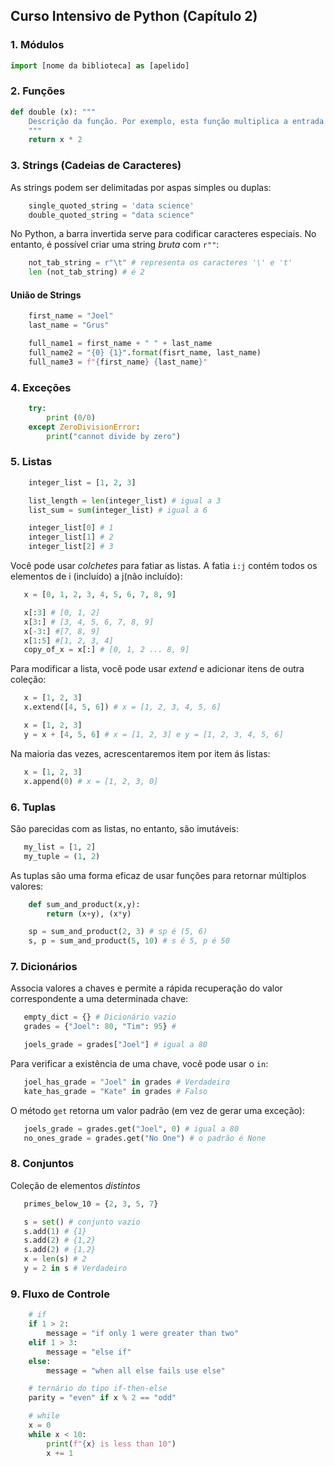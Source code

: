## Curso Intensivo de Python (Capítulo 2) ##

### 1. Módulos ###

```python
import [nome da biblioteca] as [apelido]
```

### 2. Funções ###

```python
def double (x): """
    Descrição da função. Por exemplo, esta função multiplica a entrada por 2. 
    """
    return x * 2
```

### 3. Strings (Cadeias de Caracteres) ###

As strings podem ser delimitadas por aspas simples ou duplas:
```python
    single_quoted_string = 'data science'
    double_quoted_string = "data science"
```
No Python, a barra invertida serve para codificar caracteres especiais. No entanto, é possível criar uma string _bruta_ com `r""`:
```python
    not_tab_string = r"\t" # representa os caracteres '\' e 't'
    len (not_tab_string) # é 2
```

#### União de Strings ####
```python
    first_name = "Joel"
    last_name = "Grus"

    full_name1 = first_name + " " + last_name
    full_name2 = "{0} {1}".format(fisrt_name, last_name)
    full_name3 = f"{first_name} {last_name}"
```
### 4. Exceções ###
```python
    try:
        print (0/0)
    except ZeroDivisionError:
        print("cannot divide by zero")
```
### 5. Listas ###
```python
    integer_list = [1, 2, 3]

    list_length = len(integer_list) # igual a 3
    list_sum = sum(integer_list) # igual a 6

    integer_list[0] # 1
    integer_list[1] # 2
    integer_list[2] # 3
```

Você pode usar _colchetes_ para fatiar as listas. A fatia `i:j` contém todos os elementos de i (incluído) a j(não incluído):
```python
   x = [0, 1, 2, 3, 4, 5, 6, 7, 8, 9]

   x[:3] # [0, 1, 2]
   x[3:] # [3, 4, 5, 6, 7, 8, 9]
   x[-3:] #[7, 8, 9]
   x[1:5] #[1, 2, 3, 4]
   copy_of_x = x[:] # [0, 1, 2 ... 8, 9]
```

Para modificar a lista, você pode usar _extend_ e adicionar itens de outra coleção:
```python
   x = [1, 2, 3]
   x.extend([4, 5, 6]) # x = [1, 2, 3, 4, 5, 6]
```

```python
   x = [1, 2, 3]
   y = x + [4, 5, 6] # x = [1, 2, 3] e y = [1, 2, 3, 4, 5, 6]
```
Na maioria das vezes, acrescentaremos item por item ás listas:
```python
   x = [1, 2, 3]
   x.append(0) # x = [1, 2, 3, 0]
```

###  6. Tuplas 
São parecidas com as listas, no entanto, são imutáveis:
```python
   my_list = [1, 2]
   my_tuple = (1, 2)
```

As tuplas são uma forma eficaz de usar funções para retornar múltiplos valores:
```python
    def sum_and_product(x,y):
        return (x+y), (x*y)

    sp = sum_and_product(2, 3) # sp é (5, 6)
    s, p = sum_and_product(5, 10) # s é 5, p é 50
```

###  7. Dicionários
Associa valores a chaves e permite a rápida recuperação do valor correspondente a uma determinada chave:
```python
   empty_dict = {} # Dicionário vazio
   grades = {"Joel": 80, "Tim": 95} # 

   joels_grade = grades["Joel"] # igual a 80
```
Para verificar a existência de uma chave, você pode usar o `in`:
```python
   joel_has_grade = "Joel" in grades # Verdadeiro
   kate_has_grade = "Kate" in grades # Falso
```
O método `get` retorna um valor padrão (em vez de gerar uma exceção):
```python
   joels_grade = grades.get("Joel", 0) # igual a 80
   no_ones_grade = grades.get("No One") # o padrão é None
```
###  8. Conjuntos 
Coleção de elementos _distintos_
```python
   primes_below_10 = {2, 3, 5, 7}

   s = set() # conjunto vazio
   s.add(1) # {1}
   s.add(2) # {1,2}
   s.add(2) # {1,2}
   x = len(s) # 2
   y = 2 in s # Verdadeiro
```

###  9. Fluxo de Controle 
```python
    # if 
    if 1 > 2:
        message = "if only 1 were greater than two"
    elif 1 > 3:
        message = "else if"
    else:
        message = "when all else fails use else"
```

```python
    # ternário do tipo if-then-else
    parity = "even" if x % 2 == "odd"
```

```python
    # while
    x = 0
    while x < 10:
        print(f"{x} is less than 10")
        x += 1
```